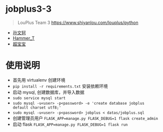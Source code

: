 # jobplus3-3
> LouPlus Team 3 https://www.shiyanlou.com/louplus/python

* [孙文轲](https://github.com/sunwenke)
* [Hammer_T](https://github.com/flapjackegg)
* [超宝宝](https://github.com/ChasonZhang)

# 使用说明

* 首先用 virtualenv 创建环境
* `pip install -r requirements.txt`  安装依赖环境
* 启动 mysql, 创建数据库，并导入数据
* `sudo service mysql start`
* `sudo mysql -u<user> -p<password> -e 'create database jobplus default charset utf8;'`
* `sudo mysql -u<user> -p<password> jobplus < datas/jobplus.sql`
* 创建管理员用户 `FLASK_APP=manage.py FLASK_DEBUG=1 flask create_admin`
* 启动 flask `FLASK_APP=manage.py FLASK_DEBUG=1 flask run`
